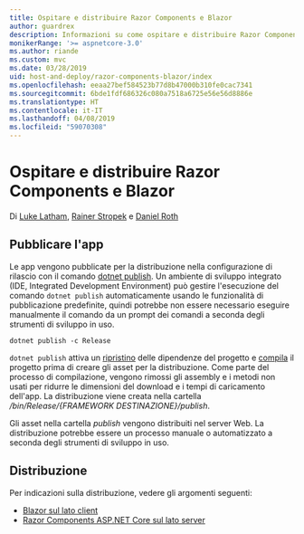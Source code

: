 ```yaml
---
title: Ospitare e distribuire Razor Components e Blazor
author: guardrex
description: Informazioni su come ospitare e distribuire Razor Components e app Blazor.
monikerRange: '>= aspnetcore-3.0'
ms.author: riande
ms.custom: mvc
ms.date: 03/28/2019
uid: host-and-deploy/razor-components-blazor/index
ms.openlocfilehash: eeaa27bef584523b77d8b47000b310fe0cac7341
ms.sourcegitcommit: 6bde1fdf686326c080a7518a6725e56e56d8886e
ms.translationtype: HT
ms.contentlocale: it-IT
ms.lasthandoff: 04/08/2019
ms.locfileid: "59070308"
---
```

# <a name="host-and-deploy-razor-components-and-blazor"></a>Ospitare e distribuire Razor Components e Blazor

Di [Luke Latham](https://github.com/guardrex), [Rainer Stropek](https://www.timecockpit.com) e [Daniel Roth](https://github.com/danroth27)

## <a name="publish-the-app"></a>Pubblicare l'app

Le app vengono pubblicate per la distribuzione nella configurazione di rilascio con il comando [dotnet publish](/dotnet/core/tools/dotnet-publish). Un ambiente di sviluppo integrato (IDE, Integrated Development Environment) può gestire l'esecuzione del comando `dotnet publish` automaticamente usando le funzionalità di pubblicazione predefinite, quindi potrebbe non essere necessario eseguire manualmente il comando da un prompt dei comandi a seconda degli strumenti di sviluppo in uso.

```console
dotnet publish -c Release
```

`dotnet publish` attiva un [ripristino](/dotnet/core/tools/dotnet-restore) delle dipendenze del progetto e [compila](/dotnet/core/tools/dotnet-build) il progetto prima di creare gli asset per la distribuzione. Come parte del processo di compilazione, vengono rimossi gli assembly e i metodi non usati per ridurre le dimensioni del download e i tempi di caricamento dell'app. La distribuzione viene creata nella cartella */bin/Release/{FRAMEWORK DESTINAZIONE}/publish*.

Gli asset nella cartella *publish* vengono distribuiti nel server Web. La distribuzione potrebbe essere un processo manuale o automatizzato a seconda degli strumenti di sviluppo in uso.

## <a name="deployment"></a>Distribuzione

Per indicazioni sulla distribuzione, vedere gli argomenti seguenti:

* [Blazor sul lato client](xref:host-and-deploy/razor-components-blazor/blazor)
* [Razor Components ASP.NET Core sul lato server](xref:host-and-deploy/razor-components-blazor/razor-components)
